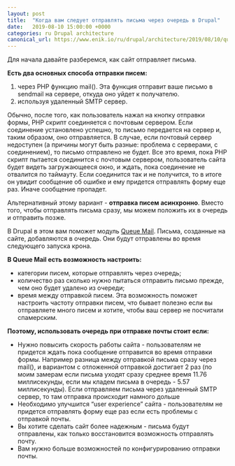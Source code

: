 ```yaml
---
layout: post
title:  "Когда вам следует отправлять письма через очередь в Drupal"
date:   2019-08-10 15:00:00 +0000
categories: ru Drupal architecture
canonical_url: https://www.enik.io/ru/drupal/architecture/2019/08/10/queue-mail.html
---
```

Для начала давайте разберемся, как сайт отправляет письма.

**Есть два основных способа отправки писем:**
1. через PHP функцию mail(). Эта функция отправит ваше письмо в sendmail на сервере, откуда оно уйдет к получателю.
2. используя удаленный SMTP сервер.

Обычно, после того, как пользователь нажал на кнопку отправки формы, PHP скрипт соединяется с почтовым сервером. Если соединение установлено успешно, то письмо передается на сервер и, таким образом, оно отправляется. В случае, если почтовый сервер недоступен (а причины могут быть разные: проблема с серверами, с соединением), то письмо отправлено не будет. Все это время, пока PHP скрипт пытается соединится с почтовым сервером, пользователь сайта будет видеть загружающееся окно, и ждать, пока соединение не отвалится по таймауту. Если соединится так и не получится, то в итоге он увидит сообщение об ошибке и ему придется отправлять форму еще раз. Иначе сообщение пропадет.

Альтернативный этому вариант - **отправка писем асинхронно**. Вместо того, чтобы отправлять письма сразу, мы можем положить их в очередь и отправить позже.

В Drupal в этом вам поможет модуль [Queue Mail](https://www.drupal.org/project/queue_mail). Письма, созданные на сайте, добавляются в очередь. Они будут отправлены во время следующего запуска крона.

**В Queue Mail есть возможность настроить:**
* категории писем, которые отправлять через очередь;
* количество раз сколько нужно пытаться отправить письмо прежде, чем оно будет удалено из очереди;
* время между отправкой писем. Эта возможность поможет настроить частоту  отправки писем, что бывает полезно если вы отправляете много писем и хотите, чтобы ваш сервер не посчитали спамерским.

**Поэтому, использовать очередь при отправке почты стоит если:**
* Нужно повысить скорость работы сайта - пользователям не придется ждать пока сообщение отправится во время отправки формы. Например разница между отправкой письма сразу через mail(), и вариантом с отложенной отправкой достигает 2 раз (по моим замерам если письма уходят сразу среднее время 11.76 миллисекунды, если мы кладем письма в очередь - 5.57 миллисекунды). Если отправляем письма через удаленный SMTP сервер, то там отправка происходит намного дольше
* Необходимо улучшится “user experience” сайта - пользователям не придется отправлять форму еще раз если есть проблемы с отправкой почты.
* Вы хотите сделать сайт более надежным - письма будут отправлены, как только восстановится возможность отправлять почту.
* Вам нужно больше возможностей по конфигурированию отправки почты.
